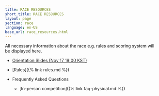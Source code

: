 ```yaml
---
title: RACE RESOURCES
short_title: RACE RESOURCES
layout: page
section: race
language: en-US
base_url: race_resources.html
---
```


All necessary information about the race e.g. rules and scoring system will be displayed here.

- [Orientation Slides (Nov 17 19:00 KST)](../static_data/KSTME2022_Orientation.pdf)
- [Rules]({% link rules.md %})

- Frequently Asked Questions
  - [In-person competition]({% link faq-physical.md %})
